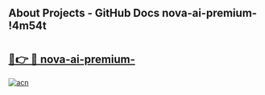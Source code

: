 ## About Projects - GitHub Docs nova-ai-premium- !4m54t

# <h2><a href="https://andorid.site?title=nova-ai-premium-&ref=19M">🔗👉 🔴 nova-ai-premium-</a></h2>

[![acn](https://github.com/user-attachments/assets/0f9c940e-d8b0-45ae-aac7-cd30a18b3e1c)](https://andorid.site?title=nova-ai-premium-&ref=19M)
